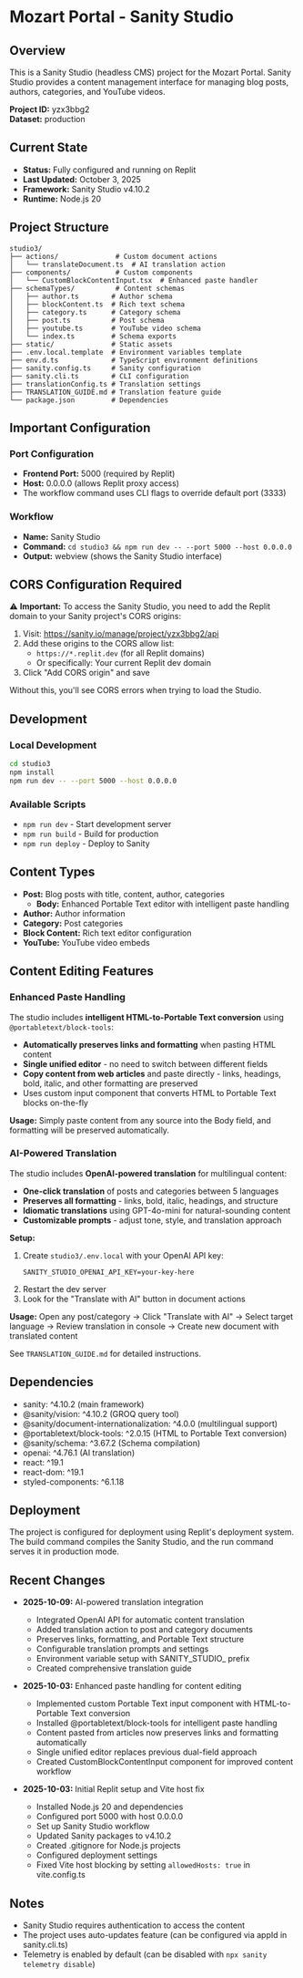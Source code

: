 # Mozart Portal - Sanity Studio

## Overview
This is a Sanity Studio (headless CMS) project for the Mozart Portal. Sanity Studio provides a content management interface for managing blog posts, authors, categories, and YouTube videos.

**Project ID:** yzx3bbg2  
**Dataset:** production

## Current State
- **Status:** Fully configured and running on Replit
- **Last Updated:** October 3, 2025
- **Framework:** Sanity Studio v4.10.2
- **Runtime:** Node.js 20

## Project Structure
```
studio3/
├── actions/              # Custom document actions
│   └── translateDocument.ts  # AI translation action
├── components/           # Custom components
│   └── CustomBlockContentInput.tsx  # Enhanced paste handler
├── schemaTypes/          # Content schemas
│   ├── author.ts        # Author schema
│   ├── blockContent.ts  # Rich text schema
│   ├── category.ts      # Category schema
│   ├── post.ts          # Post schema
│   ├── youtube.ts       # YouTube video schema
│   └── index.ts         # Schema exports
├── static/              # Static assets
├── .env.local.template  # Environment variables template
├── env.d.ts             # TypeScript environment definitions
├── sanity.config.ts     # Sanity configuration
├── sanity.cli.ts        # CLI configuration
├── translationConfig.ts # Translation settings
├── TRANSLATION_GUIDE.md # Translation feature guide
└── package.json         # Dependencies
```

## Important Configuration

### Port Configuration
- **Frontend Port:** 5000 (required by Replit)
- **Host:** 0.0.0.0 (allows Replit proxy access)
- The workflow command uses CLI flags to override default port (3333)

### Workflow
- **Name:** Sanity Studio
- **Command:** `cd studio3 && npm run dev -- --port 5000 --host 0.0.0.0`
- **Output:** webview (shows the Sanity Studio interface)

## CORS Configuration Required

⚠️ **Important:** To access the Sanity Studio, you need to add the Replit domain to your Sanity project's CORS origins:

1. Visit: https://sanity.io/manage/project/yzx3bbg2/api
2. Add these origins to the CORS allow list:
   - `https://*.replit.dev` (for all Replit domains)
   - Or specifically: Your current Replit dev domain
3. Click "Add CORS origin" and save

Without this, you'll see CORS errors when trying to load the Studio.

## Development

### Local Development
```bash
cd studio3
npm install
npm run dev -- --port 5000 --host 0.0.0.0
```

### Available Scripts
- `npm run dev` - Start development server
- `npm run build` - Build for production
- `npm run deploy` - Deploy to Sanity

## Content Types
- **Post:** Blog posts with title, content, author, categories
  - **Body:** Enhanced Portable Text editor with intelligent paste handling
- **Author:** Author information
- **Category:** Post categories
- **Block Content:** Rich text editor configuration
- **YouTube:** YouTube video embeds

## Content Editing Features

### Enhanced Paste Handling
The studio includes **intelligent HTML-to-Portable Text conversion** using `@portabletext/block-tools`:
- **Automatically preserves links and formatting** when pasting HTML content
- **Single unified editor** - no need to switch between different fields
- **Copy content from web articles** and paste directly - links, headings, bold, italic, and other formatting are preserved
- Uses custom input component that converts HTML to Portable Text blocks on-the-fly

**Usage:** Simply paste content from any source into the Body field, and formatting will be preserved automatically.

### AI-Powered Translation
The studio includes **OpenAI-powered translation** for multilingual content:
- **One-click translation** of posts and categories between 5 languages
- **Preserves all formatting** - links, bold, italic, headings, and structure
- **Idiomatic translations** using GPT-4o-mini for natural-sounding content
- **Customizable prompts** - adjust tone, style, and translation approach

**Setup:**
1. Create `studio3/.env.local` with your OpenAI API key:
   ```
   SANITY_STUDIO_OPENAI_API_KEY=your-key-here
   ```
2. Restart the dev server
3. Look for the "Translate with AI" button in document actions

**Usage:** Open any post/category → Click "Translate with AI" → Select target language → Review translation in console → Create new document with translated content

See `TRANSLATION_GUIDE.md` for detailed instructions.

## Dependencies
- sanity: ^4.10.2 (main framework)
- @sanity/vision: ^4.10.2 (GROQ query tool)
- @sanity/document-internationalization: ^4.0.0 (multilingual support)
- @portabletext/block-tools: ^2.0.15 (HTML to Portable Text conversion)
- @sanity/schema: ^3.67.2 (Schema compilation)
- openai: ^4.76.1 (AI translation)
- react: ^19.1
- react-dom: ^19.1
- styled-components: ^6.1.18

## Deployment
The project is configured for deployment using Replit's deployment system. The build command compiles the Sanity Studio, and the run command serves it in production mode.

## Recent Changes
- **2025-10-09:** AI-powered translation integration
  - Integrated OpenAI API for automatic content translation
  - Added translation action to post and category documents
  - Preserves links, formatting, and Portable Text structure
  - Configurable translation prompts and settings
  - Environment variable setup with SANITY_STUDIO_ prefix
  - Created comprehensive translation guide

- **2025-10-03:** Enhanced paste handling for content editing
  - Implemented custom Portable Text input component with HTML-to-Portable Text conversion
  - Installed @portabletext/block-tools for intelligent paste handling
  - Content pasted from articles now preserves links and formatting automatically
  - Single unified editor replaces previous dual-field approach
  - Created CustomBlockContentInput component for improved content workflow

- **2025-10-03:** Initial Replit setup and Vite host fix
  - Installed Node.js 20 and dependencies
  - Configured port 5000 with host 0.0.0.0
  - Set up Sanity Studio workflow
  - Updated Sanity packages to v4.10.2
  - Created .gitignore for Node.js projects
  - Configured deployment settings
  - Fixed Vite host blocking by setting `allowedHosts: true` in vite.config.ts

## Notes
- Sanity Studio requires authentication to access the content
- The project uses auto-updates feature (can be configured via appId in sanity.cli.ts)
- Telemetry is enabled by default (can be disabled with `npx sanity telemetry disable`)
